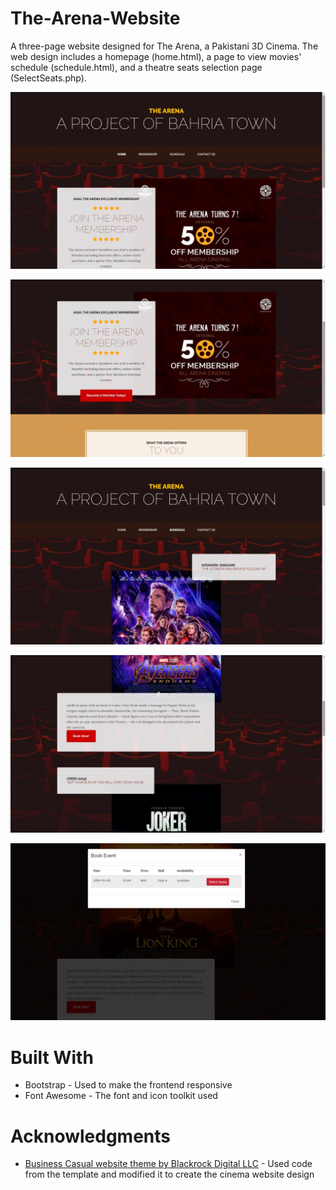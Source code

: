 # The-Arena-Website
A three-page website designed for The Arena, a Pakistani 3D Cinema. The web design includes a homepage (home.html), a page to view movies' schedule (schedule.html), and a theatre seats selection page (SelectSeats.php).

![Homepage](Images/home.jpg)

![Homepage](Images/home1.jpg)

![Schedule Page](Images/schedule.jpg)

![Schedule Page](Images/schedule1.jpg)

![Booking](Images/book.jpg)

# Built With
* Bootstrap - Used to make the frontend responsive
* Font Awesome - The font and icon toolkit used

# Acknowledgments
* [Business Casual website theme by Blackrock Digital LLC](https://startbootstrap.com/template-overviews/business-casual/) - Used code from the template and modified it to create the cinema website design
